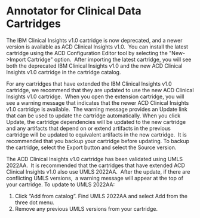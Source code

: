 # Annotator for Clinical Data Cartridges

The IBM Clinical Insights v1.0 cartridge is now deprecated, and a newer version is available as ACD Clinical Insights v1.0.  You can install the latest cartridge using the ACD Configuration Editor tool by selecting the "New->Import Cartridge" option.  After importing the latest cartridge, you will see both the deprecated IBM Clinical Insights v1.0 and the new ACD Clinical Insights v1.0 cartridge in the cartridge catalog.

For any cartridges that have extended the IBM Clinical Insights v1.0 cartridge, we recommend that they are updated to use the new ACD Clinical Insights v1.0 cartridge.  When you open the extension cartridge, you will see a warning message that indicates that the newer ACD Clinical Insights v1.0 cartridge is available.  The warning message provides an Update link that can be used to update the cartridge automatically. When you click Update, the cartridge dependencies will be updated to the new cartridge and any artifacts that depend on or extend artifacts in the previous cartridge will be updated to equivalent artifacts in the new cartridge.  It is recommended that you backup your cartridge before updating. To backup the cartridge, select the Export button and select the Source version.

The ACD Clinical Insights v1.0 cartridge has been validated using UMLS 2022AA.  It is recommended that the cartridges that have extended ACD Clinical Insights v1.0 also use UMLS 2022AA.  After the update, if there are conflicting UMLS versions,  a warning message will appear at the top of your cartridge. To update to UMLS 2022AA:

1. Click “Add from catalog”. Find UMLS 2022AA and select Add from the three dot menu.
2. Remove any previous UMLS versions from your cartridge.
